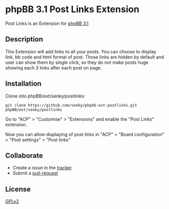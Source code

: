 # phpBB 3.1 Post Links Extension

Post Links is an Extension for [phpBB 3.1](https://www.phpbb.com/)

## Description

This Extension will add links to all your posts. You can choose to display link, bb code and html format of post. Those links are hidden by default and user can show them by single click, so they do not make posts huge showing each 3 links after each post on page.

## Installation

Clone into phpBB/ext/senky/postlinks:

    git clone https://github.com/senky/phpbb-ext-postlinks.git phpBB/ext/senky/postlinks

Go to "ACP" > "Customise" > "Extensions" and enable the "Post Links" extension.

Now you can allow displaying of post links in "ACP" > "Board configuration" > "Post settings" > "Post links"

## Collaborate

* Create a issue in the [tracker](https://github.com/senky/phpbb-ext-postlinks/issues)
* Submit a [pull-request](https://github.com/senky/phpbb-ext-postlinks/pulls)

## License

[GPLv2](license.txt)
